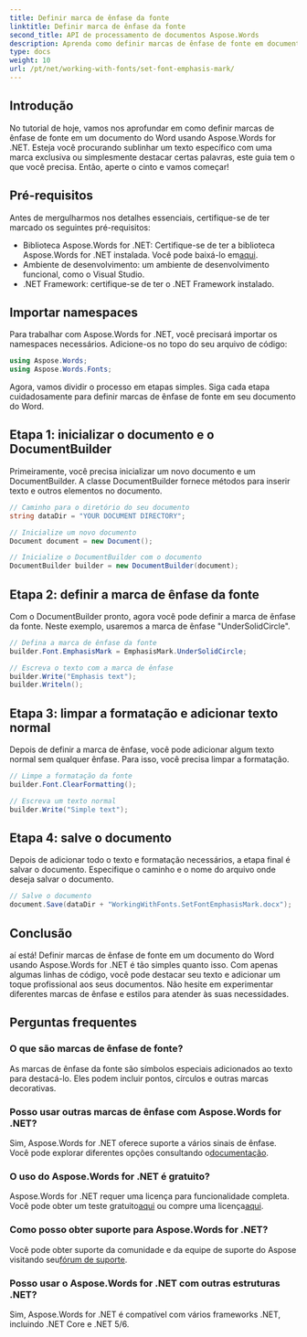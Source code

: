 ```yaml
---
title: Definir marca de ênfase da fonte
linktitle: Definir marca de ênfase da fonte
second_title: API de processamento de documentos Aspose.Words
description: Aprenda como definir marcas de ênfase de fonte em documentos do Word usando Aspose.Words for .NET com este guia passo a passo detalhado. Perfeito para desenvolvedores .NET.
type: docs
weight: 10
url: /pt/net/working-with-fonts/set-font-emphasis-mark/
---
```

## Introdução

No tutorial de hoje, vamos nos aprofundar em como definir marcas de ênfase de fonte em um documento do Word usando Aspose.Words for .NET. Esteja você procurando sublinhar um texto específico com uma marca exclusiva ou simplesmente destacar certas palavras, este guia tem o que você precisa. Então, aperte o cinto e vamos começar!

## Pré-requisitos

Antes de mergulharmos nos detalhes essenciais, certifique-se de ter marcado os seguintes pré-requisitos:

-  Biblioteca Aspose.Words for .NET: Certifique-se de ter a biblioteca Aspose.Words for .NET instalada. Você pode baixá-lo em[aqui](https://releases.aspose.com/words/net/).
- Ambiente de desenvolvimento: um ambiente de desenvolvimento funcional, como o Visual Studio.
- .NET Framework: certifique-se de ter o .NET Framework instalado.

## Importar namespaces

Para trabalhar com Aspose.Words for .NET, você precisará importar os namespaces necessários. Adicione-os no topo do seu arquivo de código:

```csharp
using Aspose.Words;
using Aspose.Words.Fonts;
```

Agora, vamos dividir o processo em etapas simples. Siga cada etapa cuidadosamente para definir marcas de ênfase de fonte em seu documento do Word.

## Etapa 1: inicializar o documento e o DocumentBuilder

Primeiramente, você precisa inicializar um novo documento e um DocumentBuilder. A classe DocumentBuilder fornece métodos para inserir texto e outros elementos no documento.

```csharp
// Caminho para o diretório do seu documento
string dataDir = "YOUR DOCUMENT DIRECTORY";

// Inicialize um novo documento
Document document = new Document();

// Inicialize o DocumentBuilder com o documento
DocumentBuilder builder = new DocumentBuilder(document);
```

## Etapa 2: definir a marca de ênfase da fonte

Com o DocumentBuilder pronto, agora você pode definir a marca de ênfase da fonte. Neste exemplo, usaremos a marca de ênfase "UnderSolidCircle".

```csharp
// Defina a marca de ênfase da fonte
builder.Font.EmphasisMark = EmphasisMark.UnderSolidCircle;

// Escreva o texto com a marca de ênfase
builder.Write("Emphasis text");
builder.Writeln();
```

## Etapa 3: limpar a formatação e adicionar texto normal

Depois de definir a marca de ênfase, você pode adicionar algum texto normal sem qualquer ênfase. Para isso, você precisa limpar a formatação.

```csharp
// Limpe a formatação da fonte
builder.Font.ClearFormatting();

// Escreva um texto normal
builder.Write("Simple text");
```

## Etapa 4: salve o documento

Depois de adicionar todo o texto e formatação necessários, a etapa final é salvar o documento. Especifique o caminho e o nome do arquivo onde deseja salvar o documento.

```csharp
// Salve o documento
document.Save(dataDir + "WorkingWithFonts.SetFontEmphasisMark.docx");
```

## Conclusão

aí está! Definir marcas de ênfase de fonte em um documento do Word usando Aspose.Words for .NET é tão simples quanto isso. Com apenas algumas linhas de código, você pode destacar seu texto e adicionar um toque profissional aos seus documentos. Não hesite em experimentar diferentes marcas de ênfase e estilos para atender às suas necessidades.

## Perguntas frequentes

### O que são marcas de ênfase de fonte?

As marcas de ênfase da fonte são símbolos especiais adicionados ao texto para destacá-lo. Eles podem incluir pontos, círculos e outras marcas decorativas.

### Posso usar outras marcas de ênfase com Aspose.Words for .NET?

 Sim, Aspose.Words for .NET oferece suporte a vários sinais de ênfase. Você pode explorar diferentes opções consultando o[documentação](https://reference.aspose.com/words/net/).

### O uso do Aspose.Words for .NET é gratuito?

 Aspose.Words for .NET requer uma licença para funcionalidade completa. Você pode obter um teste gratuito[aqui](https://releases.aspose.com/) ou compre uma licença[aqui](https://purchase.aspose.com/buy).

### Como posso obter suporte para Aspose.Words for .NET?

 Você pode obter suporte da comunidade e da equipe de suporte do Aspose visitando seu[fórum de suporte](https://forum.aspose.com/c/words/8).

### Posso usar o Aspose.Words for .NET com outras estruturas .NET?

Sim, Aspose.Words for .NET é compatível com vários frameworks .NET, incluindo .NET Core e .NET 5/6.